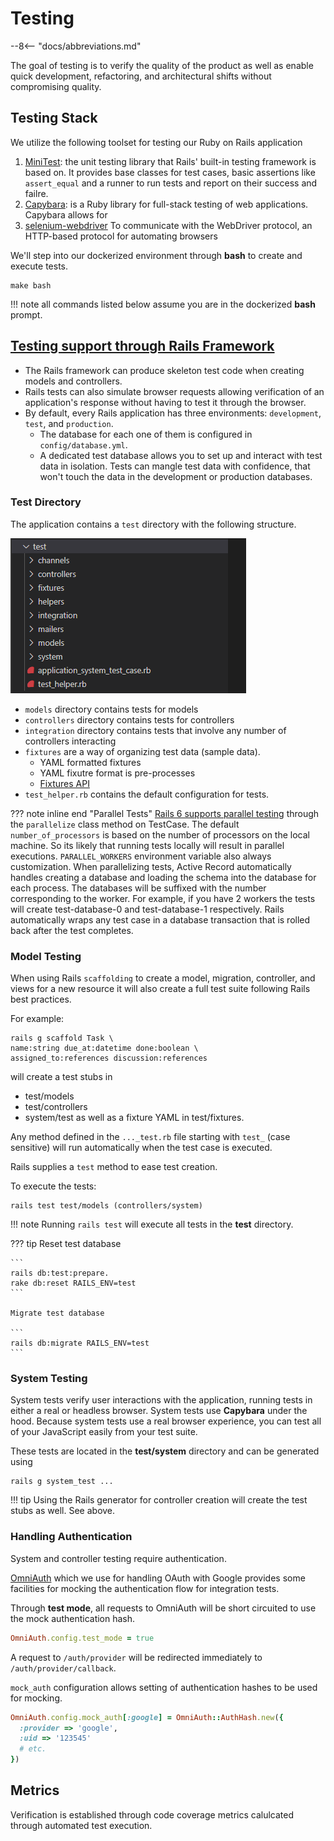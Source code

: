 # Testing

--8<-- "docs/abbreviations.md"

The goal of testing is to verify the quality of the product as well as enable quick development, refactoring, and architectural shifts without compromising quality. 

<!-- We strive for TDD and the recipes that follow demonstrate how to achieve TDD with our current stack.  -->

<!-- 
## Behavior Driven Development
[BDD](https://semaphoreci.com/community/tutorials/behavior-driven-development) combines TDD with domain driven design and object-oriented design and analysis.   -->

<!-- ## Test Driven Development
TDD is an approach to automated software testing that involves writing a failing test before writing the production code to make it pass.   -->

<!-- We'll follow **outside-in** TDD where our first step will be to create an end-to-end test describing the feature we want users to be be able to accomplish.  In Rails, end-to-end tests are referred to as system tests. -->

<!-- ??? tip inline end "helpful resources on TDD"
    * https://learntdd.in -->

## Testing Stack
We utilize the following toolset for testing our Ruby on Rails application

1. [MiniTest](https://github.com/seattlerb/minitest):  the unit testing library that Rails' built-in testing framework is based on. 
   It provides base classes for test cases, basic assertions like ```assert_equal``` and a runner to run tests and report on their success and failre. 
2. [Capybara](https://github.com/teamcapybara/capybara):  is a Ruby library for full-stack testing of web applications.  Capybara allows for 
3. [selenium-webdriver](https://www.selenium.dev/selenium/docs/api/rb/index.html) To communicate with the WebDriver protocol, an HTTP-based protocol for automating browsers

<!-- 2. RSpec
1. Database cleaner:  to ensure a clean state for database during tests
2. [FactoryBot](https://github.com/thoughtbot/factory_bot/wiki):  a fixtures replacement
3. Faker:  a library for generating fake data  -->

<!-- ### RSpec
[RSpec](https://github.com/rspec/rspec-rails) is a testing frameork that describes an application's behavior. 

We utilize RSpec by way of the [rspec-rails](https://rubygems.org/gems/rspec-rails), along with  ```capybara```, and ```selenium-webdriver```  for browser based testing. 

The tests are located in the ```spec``` directory.

??? info inline end "make command for CI"
    ```make test```        
 -->

We'll step into our dockerized environment through **bash** to create and execute tests.

```
make bash
```

!!! note 
    all commands listed below assume you are in the dockerized **bash** prompt.


## [Testing support through Rails Framework](https://guides.rubyonrails.org/v4.2/testing.html)

* The Rails framework can produce skeleton test code when creating models and controllers.
* Rails tests can also simulate browser requests allowing verification of an application's response without having to test it through the browser.
* By default, every Rails application has three environments: ```development```, ```test```, and ```production```. 
    * The database for each one of them is configured in ```config/database.yml```.
    * A dedicated test database allows you to set up and interact with test data in isolation. Tests can mangle test data with confidence, that won't touch the data in the development or production databases.

### Test Directory
The application contains a ```test``` directory with the following structure.

![test directory](test-directory.png)


*  ```models``` directory contains tests for models
*  ```controllers``` directory contains tests for controllers 
* ```integration``` directory contains tests that involve any number of controllers interacting
* ```fixtures``` are a way of organizing test data (sample data).
   * YAML formatted fixtures
   * YAML fixutre format is pre-processes
   * [Fixtures API](https://api.rubyonrails.org/classes/ActiveRecord/FixtureSet.html)
* ```test_helper.rb``` contains the default configuration for tests. 

??? note inline end "Parallel Tests" 
    [Rails 6 supports parallel testing](https://edgeguides.rubyonrails.org/testing.html#parallel-testing) through the ```parallelize``` class method on TestCase. 
    The default ```number_of_processors``` is based on the number of processors on the local machine.  So its likely that running tests locally will result in parallel executions. 
    ```PARALLEL_WORKERS``` environment variable also always customization. 
    When parallelizing tests, Active Record automatically handles creating a database and loading the schema into the database for each process. The databases will be suffixed with the number corresponding to the worker. For example, if you have 2 workers the tests will create test-database-0 and test-database-1 respectively.
    Rails automatically wraps any test case in a database transaction that is rolled back after the test completes.

### Model Testing

When using Rails ```scaffolding``` to create a model, migration, controller, and views for a new resource it will also create a full test suite following Rails best practices.  

For example: 

```
rails g scaffold Task \
name:string due_at:datetime done:boolean \
assigned_to:references discussion:references
```

will create a test stubs in 
* test/models
* test/controllers
* system/test
as well as a fixture YAML in test/fixtures.

Any method defined in the ```..._test.rb``` file starting with ```test_``` (case sensitive) will run automatically when the test case is executed.

Rails supplies a ```test``` method to ease test creation.  

To execute the tests:
```
rails test test/models (controllers/system)
```

!!! note
    Running ```rails test``` will execute all tests in the **test** directory.

<!-- To execute the test run rspec follwed by the directory or file.  See [here](https://github.com/rspec/rspec-rails#running-specs) for more usage scenarios.

```
rspec spec/models
``` 
-->

??? tip
    Reset test database 

    ```
    rails db:test:prepare.
    rake db:reset RAILS_ENV=test
    ```

    Migrate test database

    ```
    rails db:migrate RAILS_ENV=test
    ```

### System Testing
System tests verify user interactions with the application, running tests in either a real or headless browser.  System tests use **Capybara** under the hood.   Because system tests use a real browser experience, you can test all of your JavaScript easily from your test suite.


These tests are located in the **test/system** directory and can be generated using 

```
rails g system_test ...
```

!!! tip
    Using the Rails generator for controller creation will create the test stubs as well. See above.


### Handling Authentication 
System and controller testing require authentication.

[OmniAuth](https://github.com/omniauth/omniauth/wiki/Integration-Testing) which we use for handling OAuth with Google provides some facilities for mocking the authentication flow for integration tests.

Through **test mode**, all requests to OmniAuth will be short circuited to use the mock authentication hash. 

```ruby
OmniAuth.config.test_mode = true
```

A request to ```/auth/provider``` will be redirected immediately to ```/auth/provider/callback```.

```mock_auth``` configuration allows setting of authentication hashes to be used for mocking.

```ruby
OmniAuth.config.mock_auth[:google] = OmniAuth::AuthHash.new({
  :provider => 'google',
  :uid => '123545'
  # etc.
})
```


<!-- 
```
rails g rspec:system add_tasks_to_discussion
```
This will create a file ```spec/system/add_tasks_to_discussions_spec.rb```

![](spec-test.png)

Run the tests on the bash prompt by invoking **rspec**
```
rspec spec/system

```

!!! Note 
    Running **rspec** without specifiying a directory or file will run all tests in the **spec** directory.  -->


## Metrics
Verification is established through code coverage metrics calulcated through automated test execution. 

## 



